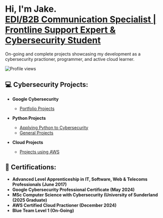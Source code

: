 <h1>Hi, I'm Jake. <br/><a href="https://www.linkedin.com/in/jake-wilson-874559265/">EDI/B2B Communication Specialist | Frontline Support Expert & Cybersecurity Student</a></h1>

<p>On-going and complete projects showcasing my development as a cybersecurity practioner, programmer, and active cloud learner.</p>

![Profile views](https://komarev.com/ghpvc/?username=Ywilbcn)

<h2>💻 Cybersecurity Projects:</h2>

- <b>Google Cybersecurity</b>
  - [Portfolio Projects](https://github.com/wilbcn/Google-Cybersecurity/tree/main)

- <b>Python Projects</b>
  - [Applying Python to Cybersecurity](https://github.com/wilbcn/Applying-Python-to-Cybersecurity)
  - [General Projects](https://github.com/wilbcn/Python-Programmes)
 
- <b>Cloud Projects</b>
  - [Projects using AWS](https://github.com/wilbcn/AWS-Projects)
 
<h2>📄 Certifications:</h2>

- <b>Advanced Level Apprenticeship in IT, Software, Web & Telecoms Professionals (June 2017)</b>
- <b>Google Cybersecurity Professional Certificate (May 2024)</b>
- <b>MSc Computer Science with Cybersecurity (University of Sunderland (2025 Graduate) </b>
- <b>AWS Certified Cloud Practioner (December 2024)</b>
- <b>Blue Team Level 1 (On-Going)</b>


